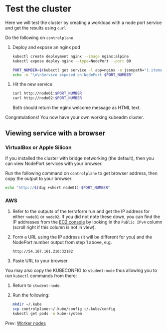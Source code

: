 # Test the cluster

Here we will test the cluster by creating a workload with a node port service and get the results using `curl`

Do the following on `controlplane`

[//]: # (host:controlplane)

1. Deploy and expose an nginx pod

    ```bash
    kubectl create deployment nginx --image nginx:alpine
    kubectl expose deploy nginx --type=NodePort --port 80

    PORT_NUMBER=$(kubectl get service -l app=nginx -o jsonpath="{.items[0].spec.ports[0].nodePort}")
    echo -e "\n\nService exposed on NodePort $PORT_NUMBER"
    ```

[//]: # (command:kubectl wait deployment -n default nginx --for condition=Available=True --timeout=90s)

1.  Hit the new service

    ```bash
    curl http://node01:$PORT_NUMBER
    curl http://node02:$PORT_NUMBER
    ```

    Both should return the nginx welcome message as HTML text.

Congratulations! You now have your own working kubeadm cluster.

## Viewing service with a browser

### VirtualBox or Apple Silicon

If you installed the cluster with bridge networking (the default), then you can view NodePort services with your browser.

Run the following command on `controlplane` to get browser address, then copy the output to your browser:

```bash
echo "http://$(dig +short node01):$PORT_NUMBER"
```

### AWS

1. Refer to the outputs of the terraform run and get the IP address for either `node01` or `node02`. If you did not note these down, you can find the IP addresses from the [EC2 console](https://us-east-1.console.aws.amazon.com/ec2/home?region=us-east-1#Instances:) by looking in the `Public IPv4` column (scroll right if this column is not in view).
1. Form a URL using the IP address (it will be different for you) and the NodePort number output from step 1 above, e.g.

    ```
    http://54.167.161.210:32182
    ```
1. Paste URL to your browser

You may also copy the KUBECONFIG to `student-node` thus allowing you to run `kubectl` commands from there:

1. Return to `student-node`.
1. Run the following:

    ```bash
    mkdir ~/.kube
    scp controlplane:~/.kube/config ~/.kube/config
    kubectl get pods -n kube-system
    ```


Prev: [Worker nodes](./06-workers.md)


